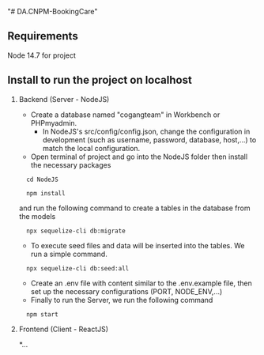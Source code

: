 "# DA.CNPM-BookingCare"

## Requirements
Node 14.7 for project

## Install to run the project on localhost
1. Backend (Server - NodeJS)
    * Create a database named "cogangteam" in Workbench or PHPmyadmin.
      * In NodeJS's src/config/config.json, change the configuration in development (such as username, password, database, host,...) to match the local configuration.
    * Open terminal of project and go into the NodeJS folder then install the necessary packages
    ```
      cd NodeJS
    ```
    ```
      npm install
    ```
    and run the following command to create a tables in the database from the models
    ```
      npx sequelize-cli db:migrate
    ```

    * To execute seed files and data will be inserted into the tables. We run a simple command.
    ```
      npx sequelize-cli db:seed:all
    ```
    * Create an .env file with content similar to the .env.example file, then set up the necessary configurations (PORT, NODE_ENV,...)
    * Finally to run the Server, we run the following command
    ```
      npm start
    ```
2. Frontend (Client - ReactJS)

   *...
